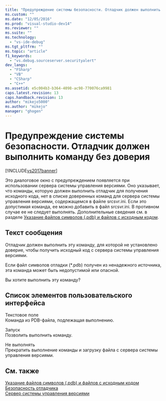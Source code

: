 ```yaml
---
title: "Предупреждение системы безопасности. Отладчик должен выполнить команду без доверия | Microsoft Docs"
ms.custom: ""
ms.date: "12/05/2016"
ms.prod: "visual-studio-dev14"
ms.reviewer: ""
ms.suite: ""
ms.technology: 
  - "vs-ide-debug"
ms.tgt_pltfrm: ""
ms.topic: "article"
f1_keywords: 
  - "vs.debug.sourceserver.securityalert"
dev_langs: 
  - "FSharp"
  - "VB"
  - "CSharp"
  - "C++"
ms.assetid: e5c004b3-b364-4098-ac98-770076ca9981
caps.latest.revision: 13
caps.handback.revision: 13
author: "mikejo5000"
ms.author: "mikejo"
manager: "ghogen"
---
```

# Предупреждение системы безопасности. Отладчик должен выполнить команду без доверия
[!INCLUDE[vs2017banner](../code-quality/includes/vs2017banner.md)]

Это диалоговое окно с предупреждением появляется при использовании сервера системы управления версиями.  Оно указывает, что команды, которую должен выполнить отладчик для получения исходного кода, нет в списке доверенных команд для сервера системы управления версиями, содержащемся в файле srcsvr.ini.  Если это допустимая команда, ее можно добавить в файл srcsvr.ini.  В противном случае ее не следует выполнять.  Дополнительные сведения см. в разделе [Указание файлов символов \(.pdb\) и файлов с исходным кодом](../debugger/specify-symbol-dot-pdb-and-source-files-in-the-visual-studio-debugger.md).  
  
## Текст сообщения  
 Отладчик должен выполнить эту команду, для которой не установлено доверие, чтобы получить исходный код с сервера системы управления версиями.  
  
 Если файл символов отладки \(\*.pdb\) получен из ненадежного источника, эта команда может быть недопустимой или опасной.  
  
 Вы хотите выполнить эту команду?  
  
## Список элементов пользовательского интерфейса  
 Текстовое поле  
 Команда из PDB\-файла, подлежащая выполнению.  
  
 Запуск  
 Позволить выполнить команду.  
  
 Не выполнять  
 Прекратить выполнение команды и загрузку файла с сервера системы управления версиями.  
  
## См. также  
 [Указание файлов символов \(.pdb\) и файлов с исходным кодом](../debugger/specify-symbol-dot-pdb-and-source-files-in-the-visual-studio-debugger.md)   
 [Безопасность отладчика](../debugger/debugger-security.md)   
 [Сервер системы управления версиями](http://msdn.microsoft.com/library/windows/desktop/ms680641\(v=vs.85\).aspx)